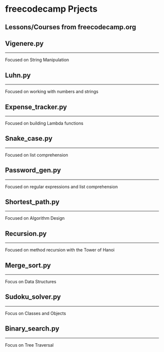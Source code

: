 # freecodecamp Prjects
Lessons/Courses from freecodecamp.org
---

## Vigenere.py
---
Focused on String Manipulation

## Luhn.py
---
Focused on working with numbers and strings

## Expense_tracker.py
---
Focused on building Lambda functions

## Snake_case.py
---
Focused on list comprehension

## Password_gen.py
---
Focused on regular expressions and list comprehension

## Shortest_path.py
---
Focused on Algorithm Design

## Recursion.py
---
Focused on method recursion with the Tower of Hanoi

## Merge_sort.py
---
Focus on Data Structures

## Sudoku_solver.py
---
Focus on Classes and Objects

## Binary_search.py
---
Focus on Tree Traversal